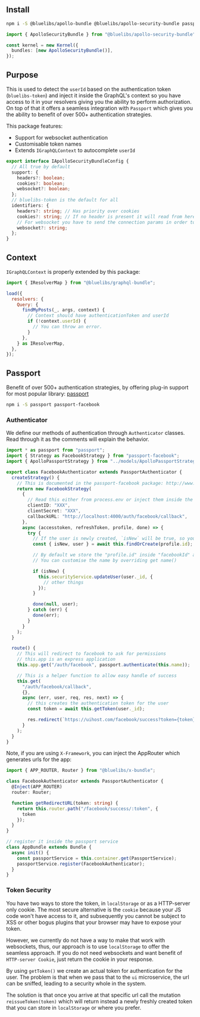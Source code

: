 ## Install

```bash
npm i -S @bluelibs/apollo-bundle @bluelibs/apollo-security-bundle passport
```

```ts
import { ApolloSecurityBundle } from "@bluelibs/apollo-security-bundle";

const kernel = new Kernel({
  bundles: [new ApolloSecurityBundle()],
});
```

## Purpose

This is used to detect the `userId` based on the authentication token (`bluelibs-token`) and inject it inside the GraphQL's context so you have access to it in your resolvers giving you the ability to perform authorization. On top of that it offers a seamless integration with `Passport` which gives you the ability to benefit of over 500+ authentication strategies.

This package features:

- Support for websocket authentication
- Customisable token names
- Extends `IGraphQLContext` to autocomplete `userId`

```ts
export interface IApolloSecurityBundleConfig {
  // All true by default
  support: {
    headers?: boolean;
    cookies?: boolean;
    websocket?: boolean;
  };
  // bluelibs-token is the default for all
  identifiers: {
    headers?: string; // Has priority over cookies
    cookies?: string; // If no header is present it will read from here
    // For websocket you have to send the connection params in order to work
    websocket?: string;
  };
}
```

## Context

`IGraphQLContext` is properly extended by this package:

```js
import { IResolverMap } from "@bluelibs/graphql-bundle";

load({
  resolvers: {
    Query: {
      findMyPosts(_, args, context) {
        // Context should have authenticationToken and userId
        if (!context.userId) {
          // You can throw an error.
        }
      },
    } as IResolverMap,
  },
});
```

## Passport

Benefit of over 500+ authentication strategies, by offering plug-in support for most popular library: [passport](http://www.passportjs.org/)

```bash
npm i -S passport passport-facebook
```

### Authenticator

We define our methods of authentication through `Authenticator` classes. Read through it as the comments will explain the behavior.

```ts title="services/authenticators/FacebookAuthenticator.ts"
import * as passport from "passport";
import { Strategy as FacebookStrategy } from "passport-facebook";
import { ApolloPassportStrategy } from "../models/ApolloPassportStrategy";

export class FacebookAuthenticator extends PassportAuthenticator {
  createStrategy() {
    // This is documented in the passport-facebook package: http://www.passportjs.org/docs/facebook/
    return new FacebookStrategy(
      {
        // Read this either from process.env or inject them inside the classes
        clientID: "XXX",
        clientSecret: "XXX",
        callbackURL: "http://localhost:4000/auth/facebook/callback",
      },
      async (accesstoken, refreshToken, profile, done) => {
        try {
          // If the user is newly created, `isNew` will be true, so you can adapt the profile
          const { isNew, user } = await this.findOrCreate(profile.id);

          // By default we store the "profile.id" inside "facebookId" at user level which is derived from strategy name
          // You can customise the name by overriding get name()

          if (isNew) {
            this.securityService.updateUser(user._id, {
              // other things
            });
          }

          done(null, user);
        } catch (err) {
          done(err);
        }
      }
    );
  }

  route() {
    // This will redirect to facebook to ask for permissions
    // this.app is an express application
    this.app.get("/auth/facebook", passport.authenticate(this.name));

    // This is a helper function to allow easy handle of success
    this.get(
      "/auth/facebook/callback",
      {},
      async (err, user, req, res, next) => {
        // this creates the authentication token for the user
        const token = await this.getToken(user._id);

        res.redirect(`https://uihost.com/facebook/success?token={token}`);
      }
    );
  }
}
```

Note, if you are using `X-Framework`, you can inject the AppRouter which generates urls for the app:

```ts
import { APP_ROUTER, Router } from "@bluelibs/x-bundle";

class FacebookAuthenticator extends PassportAuthenticator {
  @Inject(APP_ROUTER)
  router: Router;

  function getRedirectURL(token: string) {
    return this.router.path("/facebook/success/:token", {
      token
    });
  }
}
```

```ts
// register it inside the passport service
class AppBundle extends Bundle {
  async init() {
    const passportService = this.container.get(PassportService);
    passportService.register(FacebookAuthenticator);
  }
}
```

### Token Security

You have two ways to store the token, in `localStorage` or as a HTTP-server only cookie. The most secure alternative is the `cookie` because your JS code won't have access to it, and subsequently you cannot be subject to XSS or other bogus plugins that your browser may have to expose your token.

However, we currently do not have a way to make that work with websockets, thus, our approach is to use `localStorage` to offer the seamless approach. If you do not need websockets and want benefit of `HTTP-server Cookie`, just return the cookie in your response.

By using `getToken()` we create an actual token for authentication for the user. The problem is that when we pass that to the `ui` microservice, the url can be sniffed, leading to a security whole in the system.

The solution is that once you arrive at that specific url call the mutation `reissueToken(token)` which will return instead a newly freshly created token that you can store in `localStorage` or where you prefer.
